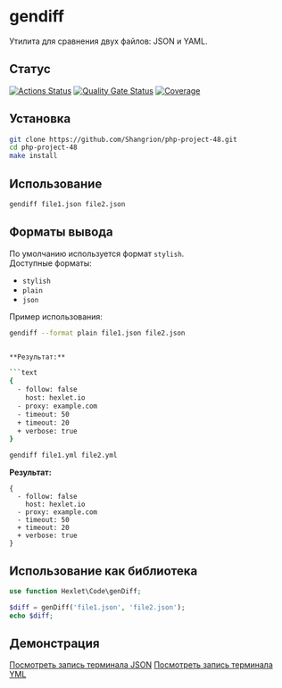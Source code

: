 # gendiff

Утилита для сравнения двух файлов: JSON и YAML.

## Статус

[![Actions Status](https://github.com/Shangrion/php-project-48/actions/workflows/hexlet-check.yml/badge.svg)](https://github.com/Shangrion/php-project-48/actions)
[![Quality Gate Status](https://sonarcloud.io/api/project_badges/measure?project=Shangrion_php-project-48&metric=alert_status)](https://sonarcloud.io/summary/new_code?id=Shangrion_php-project-48)
[![Coverage](https://sonarcloud.io/api/project_badges/measure?project=Shangrion_php-project-48&metric=coverage)](https://sonarcloud.io/summary/new_code?id=Shangrion_php-project-48)

## Установка

```bash
git clone https://github.com/Shangrion/php-project-48.git
cd php-project-48
make install
```

## Использование

```bash
gendiff file1.json file2.json
```

## Форматы вывода

По умолчанию используется формат `stylish`.  
Доступные форматы:

- `stylish`
- `plain`
- `json`

Пример использования:

```bash
gendiff --format plain file1.json file2.json


**Результат:**

```text
{
  - follow: false
    host: hexlet.io
  - proxy: example.com
  - timeout: 50
  + timeout: 20
  + verbose: true
}
```

```bash
gendiff file1.yml file2.yml
```

**Результат:**

```text
{
  - follow: false
    host: hexlet.io
  - proxy: example.com
  - timeout: 50
  + timeout: 20
  + verbose: true
}
```

## Использование как библиотека

```php
use function Hexlet\Code\genDiff;

$diff = genDiff('file1.json', 'file2.json');
echo $diff;
```

## Демонстрация

[Посмотреть запись терминала JSON](https://asciinema.org/a/GHxlaF9pqT4cP9QVafOnPiy7r)
[Посмотреть запись терминала YML](https://asciinema.org/a/cmtdsZZudUy4zLSbZwcwG8ySQ)